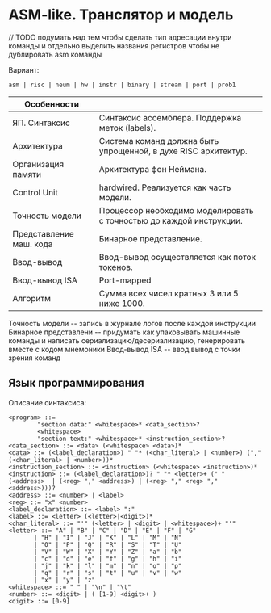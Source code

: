 # ASM-like. Транслятор и модель

// TODO подумать над тем чтобы сделать тип адресации внутри команды и отдельно выделить названия регистров
чтобы не дублировать asm команды    

Вариант: 
```
asm | risc | neum | hw | instr | binary | stream | port | prob1
```

| Особенности             |                                                                     |
|-------------------------|---------------------------------------------------------------------|
| ЯП. Синтаксис           | Синтаксис ассемблера. Поддержка меток (labels).                     |
| Архитектура             | Система команд должна быть упрощенной, в духе RISC архитектур.      |
| Организация памяти      | Архитектура фон Неймана.                                            |
| Control Unit            | hardwired. Реализуется как часть модели.                            |
| Точность модели         | Процессор необходимо моделировать с точностью до каждой инструкции. |
| Представление маш. кода | Бинарное представление.                                             |
| Ввод-вывод              | Ввод-вывод осуществляется как поток токенов.                        |
| Ввод-вывод ISA          | Port-mapped                                                         |
| Алгоритм                | Сумма всех чисел кратных 3 или 5 ниже 1000.                         |

Точность модели -- запись в журнале логов после каждой инструкции
Бинарное представлени -- придумать как упаковывать машинные команды и написать сериализацию/десериализацию, генерировать вместе с кодом мнемоники
Ввод-вывод ISA -- ввод вывод с точки зрения команд

## Язык программирования

Описание синтаксиса:
```text
<program> ::= 
        "section data:" <whitespace>* <data_section>?
        <whitespace> 
        "section text:" <whitespace>* <instruction_section>?
<data_section> ::= <data> (<whitespace> <data>)*
<data> ::= (<label_declaration>) " "* (<char_literal> | <number>) ("," (<char_literal> | <number>))*
<instruction_section> ::= <instruction> (<whitespace> <instruction>)*
<instruction> ::= (<label_declaration>)? " "* <letter>+ (" " (<address>  | (<reg> "," <address>) | (<reg> "," <reg> "," <address>)))? 
<address> ::= <number> | <label>
<reg> ::= "x" <number>
<label_declaration> ::= <label> ":"
<label> ::= <letter> (<letter>|<digit>)*
<char_literal> ::= "'" (<letter> | <digit> | <whitespace>)+ "'"
<letter> ::= "A" | "B" | "C" | "D" | "E" | "F" | "G"
       | "H" | "I" | "J" | "K" | "L" | "M" | "N"
       | "O" | "P" | "Q" | "R" | "S" | "T" | "U"
       | "V" | "W" | "X" | "Y" | "Z" | "a" | "b"
       | "c" | "d" | "e" | "f" | "g" | "h" | "i"
       | "j" | "k" | "l" | "m" | "n" | "o" | "p"
       | "q" | "r" | "s" | "t" | "u" | "v" | "w"
       | "x" | "y" | "z"
<whitespace> ::= " " | "\n" | "\t"
<number> ::= <digit> | ( [1-9] <digit>+ )
<digit> ::= [0-9]

```